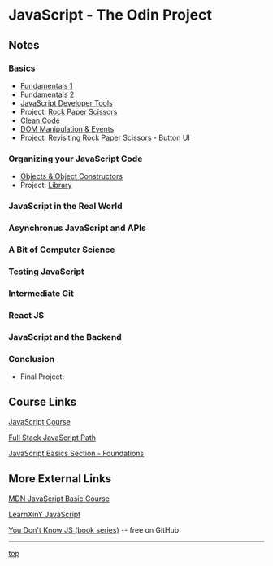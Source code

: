 # JavaScript - The Odin Project

## Notes
### Basics
- [Fundamentals 1](./basics-fundamentals1.md)
- [Fundamentals 2](./basics-fundamentals2.md)
- [JavaScript Developer Tools](./basics-dev_tools.md)
- Project: [Rock Paper Scissors](./projects/rock_paper_scissors/)
- [Clean Code](./basics-clean_code.md)
- [DOM Manipulation & Events](./basics-DOM_manipulation_and_events.md)
- Project: Revisiting [Rock Paper Scissors - Button UI](./projects/rps_ui)

### Organizing your JavaScript Code
- [Objects & Object Constructors](./organizing-objects_and_object_constructors.md)
- Project: [Library](./projects/library/)

### JavaScript in the Real World

### Asynchronus JavaScript and APIs

### A Bit of Computer Science

### Testing JavaScript 

### Intermediate Git 

### React JS 

### JavaScript and the Backend 

### Conclusion
- Final Project:

## Course Links
[JavaScript Course](https://www.theodinproject.com/paths/full-stack-javascript/courses/javascript)

[Full Stack JavaScript Path](https://www.theodinproject.com/paths/full-stack-javascript?)

[JavaScript Basics Section - Foundations](https://www.theodinproject.com/paths/foundations/courses/foundations#javascript-basics)

## More External Links
[MDN JavaScript Basic Course](https://developer.mozilla.org/en-US/docs/Learn/Getting_started_with_the_web/JavaScript_basics)

[LearnXinY JavaScript](https://learnxinyminutes.com/docs/javascript/)

[You Don't Know JS (book series)](https://github.com/getify/You-Dont-Know-JS/tree/1st-ed#titles)
-- free on GitHub

---
[top](#)
